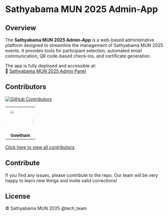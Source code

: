 # Sathyabama MUN 2025 Admin-App

## Overview

The **Sathyabama MUN 2025 Admin-App** is a web-based administrative platform designed to streamline the management of Sathyabama MUN 2025 events. It provides tools for participant selection, automated email communication, QR code-based check-ins, and certificate generation.

The app is fully deployed and accessible at:  
🔗 [Sathyabama MUN 2025 Admin Panel](https://admin.sistmun.com)

## Contributors

[![GitHub Contributors](https://img.shields.io/github/contributors/MUN-SIST/admin-app?color=blue)](https://github.com/MUN-SIST/admin-app/graphs/contributors)

<table>
  <tr>
    <td align="center">
      <a href="https://github.com/Gowtham2005-2005">
        <img src="https://github.com/Gowtham2005-2005.png?s=200" width="80" height="80" style="border-radius: 50%;" />
        <br /><sub><b>Gowtham</b></sub>
      </a>
    </td>
    
  </tr>
</table>

[Click here to view all contributors](https://github.com/MUN-SIST/admin-app/graphs/contributors).

## Contribute

If you find any issues, please contribute to the repo. Our team will be very happy to learn new things and invite valid corrections!

## License

© Sathyabama MUN 2025 @tech_team
